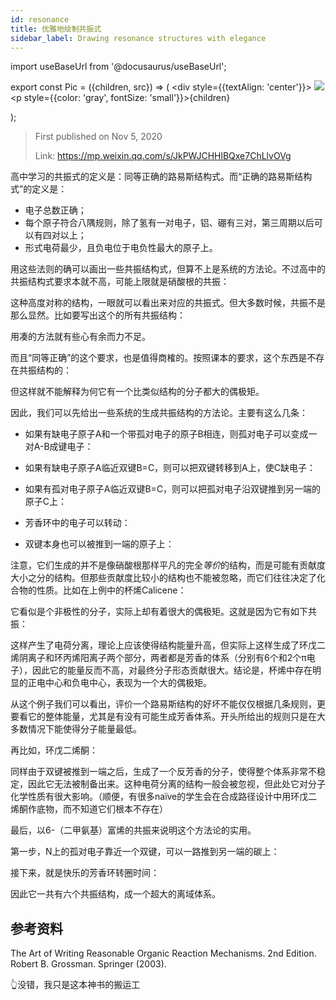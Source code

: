 ```yaml
---
id: resonance
title: 优雅地绘制共振式
sidebar_label: Drawing resonance structures with elegance
---
```


import useBaseUrl from '@docusaurus/useBaseUrl';

export const Pic = ({children, src}) => (
    <div style={{textAlign: 'center'}}>
        <img src={src} />
        <p style={{color: 'gray', fontSize: 'small'}}>{children}</p>
    </div>);

> First published on Nov 5, 2020
>
> Link: https://mp.weixin.qq.com/s/JkPWJCHHlBQxe7ChLlvOVg

高中学习的共振式的定义是：同等正确的路易斯结构式。而“正确的路易斯结构式”的定义是：

- 电子总数正确；
- 每个原子符合八隅规则，除了氢有一对电子，铝、硼有三对，第三周期以后可以有四对以上；
- 形式电荷最少，且负电位于电负性最大的原子上。

用这些法则的确可以画出一些共振结构式，但算不上是系统的方法论。不过高中的共振结构式要求本就不高，可能上限就是硝酸根的共振：

<Pic src="https://mmbiz.qpic.cn/mmbiz_png/JGibibkelET680Ra3uH0XI6hAS7AdlpxLnpZwCp61J5UE9cDW0vNQdsHCLEFibl8q47dQ06koibaGEBsibEibR16EEkg/640?wx_fmt=png"></Pic>

这种高度对称的结构，一眼就可以看出来对应的共振式。但大多数时候，共振不是那么显然。比如要写出这个的所有共振结构：

<Pic src="https://mmbiz.qpic.cn/mmbiz_png/JGibibkelET680Ra3uH0XI6hAS7AdlpxLn74F5cTicED0z1az3qmpkJxticPov6OSga0icZCdK04eqbD8cp3usDpH8Q/640?wx_fmt=png"></Pic>

用凑的方法就有些心有余而力不足。

而且“同等正确”的这个要求，也是值得商榷的。按照课本的要求，这个东西是不存在共振结构的：

<Pic src="https://mmbiz.qpic.cn/mmbiz_png/JGibibkelET680Ra3uH0XI6hAS7AdlpxLn0CiadnlRMyBmDicnBDJgtSLzZpoxQrUdJAyxsYtG2XibDCwvaOianO6Geg/640?wx_fmt=png"></Pic>

但这样就不能解释为何它有一个比类似结构的分子都大的偶极矩。

因此，我们可以先给出一些系统的生成共振结构的方法论。主要有这么几条：

- 如果有缺电子原子A和一个带孤对电子的原子B相连，则孤对电子可以变成一对A-B成键电子：

<Pic src="https://mmbiz.qpic.cn/mmbiz_png/JGibibkelET69ShcnLs75tB087dvUNf6P4cLFpwM9TJ0Tl1Q3cPz3LoicU8tXibJROjRhyotpW5Ysyfgpy7QxRoQSw/640?wx_fmt=png"></Pic>

- 如果有缺电子原子A临近双键B=C，则可以把双键转移到A上，使C缺电子：

<Pic src="https://mmbiz.qpic.cn/mmbiz_png/JGibibkelET69ShcnLs75tB087dvUNf6P46KdJSVoLPx9xEbCSjt4GicH3vndS8MnW3K5eAmBwD5R0cY2lcwnCjMg/640?wx_fmt=png"></Pic>

- 如果有孤对电子原子A临近双键B=C，则可以把孤对电子沿双键推到另一端的原子C上：

<Pic src="https://mmbiz.qpic.cn/mmbiz_png/JGibibkelET69ShcnLs75tB087dvUNf6P4wYScVpoicMBPAw9BGbbEklMOYgcdksJDy8v8hlkPIBK2M8icaSOwQI5A/640?wx_fmt=png"></Pic>

- 芳香环中的电子可以转动：

<Pic src="https://mmbiz.qpic.cn/mmbiz_png/JGibibkelET69ShcnLs75tB087dvUNf6P4q0uS4X3PbJgrpkia5AOIkCFEEISdhdu0ewheziaiagxEy3sNXd9tkH3lQ/640?wx_fmt=png"></Pic>

- 双键本身也可以被推到一端的原子上：

<Pic src="https://mmbiz.qpic.cn/mmbiz_png/JGibibkelET69ShcnLs75tB087dvUNf6P4ufYib2uhFf9icyTkz22EowzlrbmqgLaXiackLdia72vgo4nFnhqJ7a156Q/640?wx_fmt=png"></Pic>

注意，它们生成的并不是像硝酸根那样平凡的完全*等价*的结构，而是可能有贡献度大小之分的结构。但那些贡献度比较小的结构也不能被忽略，而它们往往决定了化合物的性质。比如在上例中的杯烯Calicene：

<Pic src="https://mmbiz.qpic.cn/mmbiz_png/JGibibkelET69ShcnLs75tB087dvUNf6P4gKzgjzHYod2StlQ0M7u4VOUibD2NJYjgYqfd6RWdGNwz2KmJtDH0NRQ/640?wx_fmt=png"></Pic>

它看似是个非极性的分子，实际上却有着很大的偶极矩。这就是因为它有如下共振：

<Pic src="https://mmbiz.qpic.cn/mmbiz_png/JGibibkelET69ShcnLs75tB087dvUNf6P4qJCibsGm8vAHFeOibywlnicy2kRLX3jXjsZUZ1aawymtbEiaiaL4JiaYN8iaw/640?wx_fmt=png"></Pic>

这样产生了电荷分离，理论上应该使得结构能量升高，但实际上这样生成了环戊二烯阴离子和环丙烯阳离子两个部分，两者都是芳香的体系（分别有6个和2个π电子），因此它的能量反而不高，对最终分子形态贡献很大。结论是，杯烯中存在明显的正电中心和负电中心，表现为一个大的偶极矩。

从这个例子我们可以看出，评价一个路易斯结构的好坏不能仅仅根据几条规则，更要看它的整体能量，尤其是有没有可能生成芳香体系。开头所给出的规则只是在大多数情况下能使得分子能量最低。

再比如，环戊二烯酮：

<Pic src="https://mmbiz.qpic.cn/mmbiz_png/JGibibkelET69ShcnLs75tB087dvUNf6P4SFE9e3r9fc2P5MnzWnKVobIFZP59ojz2TibE6rQabvmXicBZd95EDnLg/640?wx_fmt=png"></Pic>

同样由于双键被推到一端之后，生成了一个反芳香的分子，使得整个体系非常不稳定，因此它无法被制备出来。这种电荷分离的结构一般会被忽视，但此处它对分子化学性质有很大影响。（顺便，有很多naïve的学生会在合成路径设计中用环戊二烯酮作底物，而不知道它们根本不存在）

最后，以6-（二甲氨基）富烯的共振来说明这个方法论的实用。

第一步，N上的孤对电子靠近一个双键，可以一路推到另一端的碳上：

<Pic src="https://mmbiz.qpic.cn/mmbiz_png/JGibibkelET69ShcnLs75tB087dvUNf6P43pgdOCibjyDxYt0aibERAS8KFwwFKFKhro4G6QB38ZJpsQkCXa9tuazw/640?wx_fmt=png"></Pic>

接下来，就是快乐的芳香环转圈时间：

<Pic src="https://mmbiz.qpic.cn/mmbiz_png/JGibibkelET69ShcnLs75tB087dvUNf6P4h2LeYfjsQXPp7vW7cicxCibQPZuRSXfld5Eeia3nyr8nSFtcNnqHwdNicw/640?wx_fmt=png"></Pic>

因此它一共有六个共振结构，成一个超大的离域体系。


## 参考资料

The Art of Writing Reasonable Organic Reaction Mechanisms. 2nd Edition. Robert B. Grossman. Springer (2003).

👆没错，我只是这本神书的搬运工
